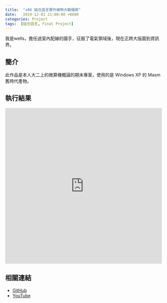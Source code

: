 ```yaml
---
title:  "x86 組合語言實作植物大戰殭屍"
date:   2019-12-01 21:00:00 +0800
categories: Project
tags:  [組合語言, Final Project]
--- 
```

我是wells，擔任過室內配線的國手，征服了電氣領域後，現在正跨大版圖到資訊界。

## 簡介
此作品是本人大二上的微算機概論的期末專案，使用的是 Windows XP 的 Masm 舊時代產物。

## 執行結果

<iframe width="100%" height="500" src="https://www.youtube.com/embed/6KKGQbUG51k" title="YouTube video player" frameborder="0" allow="accelerometer; autoplay; clipboard-write; encrypted-media; gyroscope; picture-in-picture" allowfullscreen></iframe>

## 相關連結
- [GitHub](https://github.com/jhang-jhe-wei/Plants-vs.-Zombies-by-x86-Assembly-language)
- [YouTube](https://www.youtube.com/watch?v=6KKGQbUG51k&t=2s)